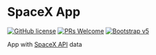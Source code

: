 # SpaceX App

[![GitHub license](https://img.shields.io/github/license/Naereen/StrapDown.js.svg)](https://github.com/GabrielCrackPro/spaceX-app/master/LICENSE)
[![PRs Welcome](https://img.shields.io/badge/PRs-welcome-brightgreen.svg?style=flat-square)](https://github.com/GabrielCrackPro/spaceX-app/pulls)
[![Bootstrap v5](https://img.shields.io/badge/Bootstrap-5.0-blueviolet?style=flat-square&logo=bootstrap)](https://getbootstrap.com/docs/versions/)

App with <a href="https://github.com/r-spacex/SpaceX-API/blob/master/docs/README.md" target="_blank">SpaceX API</a> data
